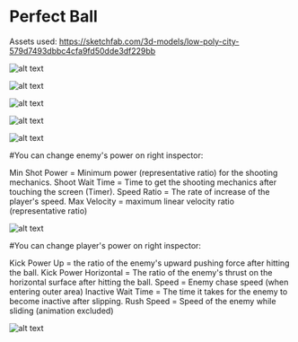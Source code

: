 # Perfect Ball
Assets used:
https://sketchfab.com/3d-models/low-poly-city-579d7493dbbc4cfa9fd50dde3df229bb

![alt text](https://github.com/emirthab/perfect-ball/blob/main/screenshots/1.gif?raw=true)

![alt text](https://github.com/emirthab/perfect-ball/blob/main/screenshots/2.gif?raw=true)

![alt text](https://github.com/emirthab/perfect-ball/blob/main/screenshots/3.gif?raw=true)

![alt text](https://github.com/emirthab/perfect-ball/blob/main/screenshots/4.gif?raw=true)

![alt text](https://github.com/emirthab/perfect-ball/blob/main/screenshots/5.gif?raw=true)

#You can change enemy's power on right inspector:

Min Shot Power = Minimum power (representative ratio) for the shooting mechanics.
Shoot Wait Time = Time to get the shooting mechanics after touching the screen (Timer).
Speed Ratio = The rate of increase of the player's speed.
Max Velocity = maximum linear velocity ratio (representative ratio)


![alt text](https://github.com/emirthab/perfect-ball/blob/main/screenshots/shot_1.png?raw=true)

#You can change player's power on right inspector:

Kick Power Up = the ratio of the enemy's upward pushing force after hitting the ball.
Kick Power Horizontal = The ratio of the enemy's thrust on the horizontal surface after hitting the ball.
Speed = Enemy chase speed (when entering outer area)
Inactive Wait Time = The time it takes for the enemy to become inactive after slipping.
Rush Speed = Speed of the enemy while sliding (animation excluded)

![alt text](https://github.com/emirthab/perfect-ball/blob/main/screenshots/shot_2.png?raw=true)
